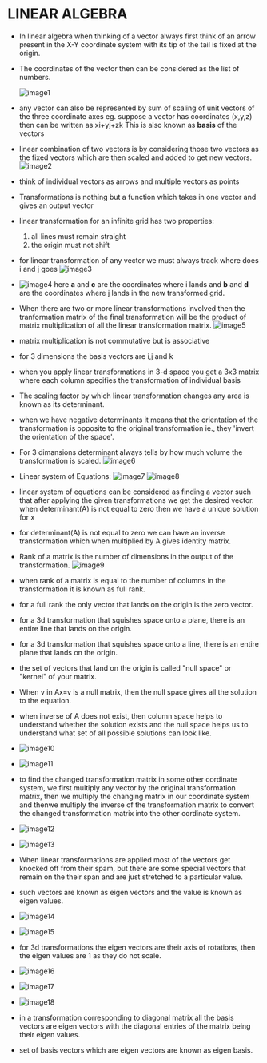 # LINEAR ALGEBRA
* In linear algebra when thinking of a vector always first think of an arrow present in the X-Y coordinate system with its tip of the tail is fixed at the origin.
* The coordinates of the vector then can be considered as the list of numbers.
  
  ![image1](Screenshot%20from%202022-08-22%2020-15-33.png)

* any vector can also be represented by sum of scaling of unit vectors of the three coordinate axes
  eg. suppose a vector has coordinates (x,y,z) then can be written as 
  xi+yj+zk
  This is also known as __basis__ of the vectors
* linear combination of two vectors is by considering those two vectors as the fixed vectors which are then scaled and added to get new vectors.
  ![image2](./images_la/Screenshot%20from%202022-08-22%2020-42-34.png)
* think of individual vectors as arrows and multiple vectors as points
* Transformations is nothing but a function which takes in one vector and gives an output vector
* linear transformation for an infinite grid has two properties:

    1) all lines must remain straight
    2) the origin must not shift
* for linear transformation of any vector we must always track where does i and j goes
  ![image3](./images_la/Screenshot%20from%202022-08-22%2021-14-41.png)
* ![image4](./images_la/Screenshot%20from%202022-08-22%2021-19-27.png)
  here __a__ and __c__ are the coordinates where i lands and __b__ and __d__ are the coordinates where j lands in the new transformed grid.
* When there are two or more linear transformations involved then the tranformation matrix of the final transformation will be the product of matrix multiplication of all the linear transformation matrix.
  ![image5](./images_la/Screenshot%20from%202022-08-23%2017-11-01.png)
* matrix multiplication is not commutative but is associative
* for 3 dimensions the basis vectors are i,j and k
* when you apply linear transformations in 3-d space you get a 3x3 matrix where each column specifies the transformation of individual basis
* The scaling factor by which linear transformation changes any area is known as its determinant.
* when we have negative determinants it means that the orientation of the transformation is opposite to the original transformation ie., they 'invert the orientation of the space'.
* For 3 dimansions determinant always tells by how much volume the transformation is scaled.
  ![image6](./images_la/Screenshot%20from%202022-08-23%2017-43-55.png)
* Linear system of Equations:
  ![image7](./images_la/Screenshot%20from%202022-08-23%2019-04-34.png)
  ![image8](./images_la/Screenshot%20from%202022-08-23%2019-04-17.png)
* linear system of equations can be considered as finding a vector such that after applying the given transformations we get the desired vector. when determinant(A) is not equal to zero then we have a unique solution for x
* for determinant(A) is not equal to zero we can have an inverse transformation which when multiplied by A gives identity matrix.
* Rank of a matrix is the number of dimensions in the output of the transformation.
  ![image9](./images_la/Screenshot%20from%202022-08-23%2019-13-59.png)
* when rank of a matrix is equal to the number of columns in the transformation it is known as full rank.
* for a full rank the only vector that lands on the origin is the zero vector.
* for a 3d transformation that squishes space onto a plane, there is an entire line that lands on the origin.
* for a 3d transformation that squishes space onto a line, there is an entire plane that lands on the origin.
* the set of vectors that land on the origin is called "null space" or "kernel" of your matrix. 
* When v in Ax=v is a null matrix, then the null space gives all the solution to the equation.
* when inverse of A does not exist, then column space helps to understand whether the solution exists and the null space helps us to understand what set of all possible solutions can look like.
* ![image10](./images_la/Screenshot%20from%202022-08-23%2019-30-22.png)
* ![image11](./images_la/Screenshot%20from%202022-08-23%2019-32-13.png)
* to find the changed transformation matrix in some other cordinate system, we first multiply any vector by the original transformation matrix, then we multiply the changing matrix in our coordinate system and thenwe multiply the inverse of the transformation matrix to convert the changed transformation matrix into the other cordinate system.
* ![image12](./images_la/Screenshot%20from%202022-08-23%2019-37-44.png)
* ![image13](./images_la/Screenshot%20from%202022-08-23%2019-40-15.png)
* When linear transformations are applied most of the vectors get knocked off from their spam, but there are some special vectors that remain on the their span and are just stretched to a particular value.
* such vectors are known as eigen vectors and the value is known as eigen values.
* ![image14](./images_la/Screenshot%20from%202022-08-23%2019-44-35.png)
* ![image15](./images_la/Screenshot%20from%202022-08-23%2019-47-11.png)
* for 3d transformations the eigen vectors are their axis of rotations, then the eigen values are 1 as they do not scale.
* ![image16](./images_la/Screenshot%20from%202022-08-23%2019-51-13.png)
* ![image17](./images_la/Screenshot%20from%202022-08-23%2019-51-35.png)
* ![image18](./images_la/Screenshot%20from%202022-08-23%2019-54-04.png)
* in a transformation corresponding to diagonal matrix all the basis vectors are eigen vectors with the diagonal entries of the matrix being their eigen values.
* set of basis vectors which are eigen vectors are known as eigen basis.